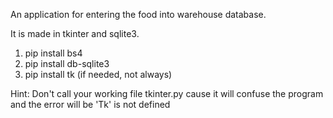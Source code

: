 An application for entering the food into warehouse database.

It is made in tkinter and sqlite3.

1) pip install bs4
2) pip install db-sqlite3
3) pip install tk (if needed, not always)




Hint:
Don't call your working file tkinter.py cause it will confuse the program and the
error will be 'Tk' is not defined

